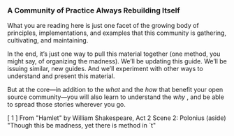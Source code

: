 ### A Community of Practice Always Rebuilding Itself

What you are reading here is just one facet of the growing body of principles, implementations, and
examples that this community is gathering, cultivating, and maintaining.

In the end, it’s just one way to pull this material together (one method, you might say, of organizing
the madness). We’ll be updating this guide. We’ll be issuing similar, new guides. And we’ll
experiment with other ways to understand and present this material.

But at the core—in addition to the _what_ and the _how_ that benefit your open source
community—you will also learn to understand the _why_ , and be able to spread those stories
wherever you go.

[ 1 ] From "Hamlet" by William Shakespeare, Act 2 Scene 2: Polonius (aside) "Though this be madness, yet there is method in `t"

